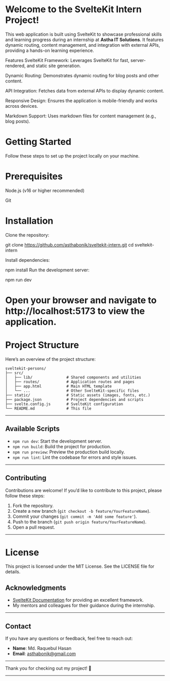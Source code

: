 # Welcome to the SvelteKit Intern Project!  

This web application is built using SvelteKit to showcase professional skills and learning progress during an internship at **Astha IT Solutions**. It features dynamic routing, content management, and integration with external APIs, providing a hands-on learning experience.

Features
SvelteKit Framework: Leverages SvelteKit for fast, server-rendered, and static site generation.

Dynamic Routing: Demonstrates dynamic routing for blog posts and other content.

API Integration: Fetches data from external APIs to display dynamic content.

Responsive Design: Ensures the application is mobile-friendly and works across devices.

Markdown Support: Uses markdown files for content management (e.g., blog posts).

# Getting Started
Follow these steps to set up the project locally on your machine.

# Prerequisites
Node.js (v16 or higher recommended)

Git

# Installation
Clone the repository:


git clone https://github.com/asthabonik/sveltekit-intern.git
cd sveltekit-intern

Install dependencies:

npm install
Run the development server:

npm run dev
# Open your browser and navigate to http://localhost:5173 to view the application.

# Project Structure
Here’s an overview of the project structure:

```
sveltekit-persons/
├── src/
│   ├── lib/               # Shared components and utilities
│   ├── routes/            # Application routes and pages
│   ├── app.html           # Main HTML template
│   └── ...                # Other SvelteKit-specific files
├── static/                # Static assets (images, fonts, etc.)
├── package.json           # Project dependencies and scripts
├── svelte.config.js       # SvelteKit configuration
└── README.md              # This file
```

---

## Available Scripts

- `npm run dev`: Start the development server.
- `npm run build`: Build the project for production.
- `npm run preview`: Preview the production build locally.
- `npm run lint`: Lint the codebase for errors and style issues.

---

## Contributing

Contributions are welcome! If you’d like to contribute to this project, please follow these steps:

1. Fork the repository.
2. Create a new branch (`git checkout -b feature/YourFeatureName`).
3. Commit your changes (`git commit -m 'Add some feature'`).
4. Push to the branch (`git push origin feature/YourFeatureName`).
5. Open a pull request.

---
# License
This project is licensed under the MIT License. See the LICENSE file for details.

## Acknowledgments

- [SvelteKit Documentation](https://kit.svelte.dev/docs) for providing an excellent framework.
- My mentors and colleagues for their guidance during the internship.

---

## Contact

If you have any questions or feedback, feel free to reach out:

- **Name**: Md. Raquebul Hasan
- **Email**: [asthabonik@gmail.com](mailto:asthabonik@gmail.com)

---

Thank you for checking out my project! 🚀

---
